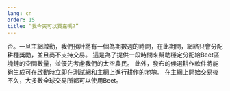 ```yaml
---
lang: cn
order: 15
title: “我今天可以買嘉嗎?”
---
```

否。一旦主網啟動，我們預計將有一個為期數週的時間，在此期間，網絡只會分配耕種獎勵，並且尚不支持交易。 這是為了提供一段時間來幫助穩定分配給Beet區塊鏈的空間數量，並優先考慮我們的太空農民。 此外，發布的候選耕作軟件將能夠生成可在啟動時立即在測試網和主網上進行耕作的地塊。 在主網上開始交易後不久，大多數全球交易所都可以使用Beet。

